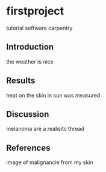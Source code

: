 # firstproject
tutorial software carpentry

## Introduction
the weather is nice

## Results
heat on the skin in sun was measured

## Discussion
melanoma are a realisitc thread

## References
image of malignancie from my skin
